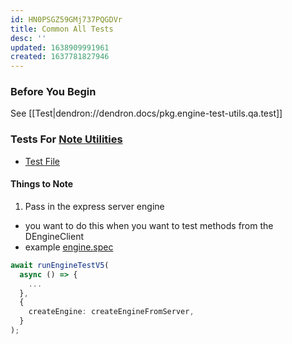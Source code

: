 ```yaml
---
id: HN0PSGZ59GMj737PQGDVr
title: Common All Tests
desc: ''
updated: 1638909991961
created: 1637781827946
---
```


### Before You Begin
See [[Test|dendron://dendron.docs/pkg.engine-test-utils.qa.test]]

### Tests For [Note Utilities](https://github.com/dendronhq/dendron/blob/master/packages/common-all/src/dnode.ts#L775:L775)

* [Test File](https://github.com/dendronhq/dendron/blob/master/packages/engine-test-utils/src/__tests__/common-all/dnode.spec.ts)

#### Things to Note
1. Pass in the express server engine
  - you want to do this when you want to test methods from the DEngineClient
  - example [engine.spec](https://github.com/dendronhq/dendron/blob/51633edcd0817c9b4aa18ff25f492f7a00e6e088/packages/engine-test-utils/src/__tests__/api-server/engine.spec.ts#L6-L6)
  ```ts
  await runEngineTestV5(
    async () => {
      ...
    },
    {
      createEngine: createEngineFromServer,
    }
  );
  ```